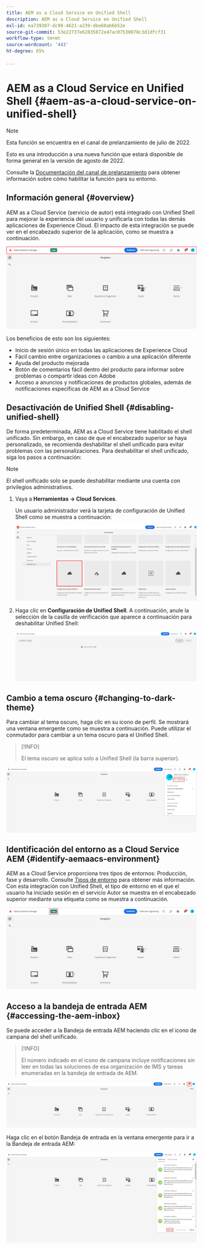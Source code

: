 ```yaml
---
title: AEM as a Cloud Service en Unified Shell
description: AEM as a Cloud Service en Unified Shell
exl-id: ea739307-dc99-4621-a239-dbe60ab6b52e
source-git-commit: 53e22737e62835872e47ac07530078c3d1dfcf31
workflow-type: tm+mt
source-wordcount: '443'
ht-degree: 65%

---
```


# AEM as a Cloud Service en Unified Shell {#aem-as-a-cloud-service-on-unified-shell}

>[!NOTE]
>Esta función se encuentra en el canal de prelanzamiento de julio de 2022.
>
>Esto es una introducción a una nueva función que estará disponible de forma general en la versión de agosto de 2022.
>
>Consulte la [Documentación del canal de prelanzamiento](/help/release-notes/prerelease.md#enable-prerelease) para obtener información sobre cómo habilitar la función para su entorno.

## Información general {#overview}

AEM as a Cloud Service (servicio de autor) está integrado con Unified Shell para mejorar la experiencia del usuario y unificarla con todas las demás aplicaciones de Experience Cloud. El impacto de esta integración se puede ver en el encabezado superior de la aplicación, como se muestra a continuación.

![imagen](/help/overview/assets/unifiedshell_header.png)

Los beneficios de esto son los siguientes:

* Inicio de sesión único en todas las aplicaciones de Experience Cloud
* Fácil cambio entre organizaciones o cambio a una aplicación diferente
* Ayuda del producto mejorada
* Botón de comentarios fácil dentro del producto para informar sobre problemas o compartir ideas con Adobe
* Acceso a anuncios y notificaciones de productos globales, además de notificaciones específicas de AEM as a Cloud Service

## Desactivación de Unified Shell {#disabling-unified-shell}

De forma predeterminada, AEM as a Cloud Service tiene habilitado el shell unificado. Sin embargo, en caso de que el encabezado superior se haya personalizado, se recomienda deshabilitar el shell unificado para evitar problemas con las personalizaciones. Para deshabilitar el shell unificado, siga los pasos a continuación:

>[!NOTE]
>El shell unificado solo se puede deshabilitar mediante una cuenta con privilegios administrativos.

1. Vaya a **Herramientas → Cloud Services**.

   Un usuario administrador verá la tarjeta de configuración de Unified Shell como se muestra a continuación:

   ![imagen](/help/overview/assets/unifiedshell2.png)

1. Haga clic en **Configuración de Unified Shell**. A continuación, anule la selección de la casilla de verificación que aparece a continuación para deshabilitar Unified Shell:

   ![imagen](/help/overview/assets/unifiedshell3.png)

## Cambio a tema oscuro {#changing-to-dark-theme}

Para cambiar al tema oscuro, haga clic en su icono de perfil. Se mostrará una ventana emergente como se muestra a continuación. Puede utilizar el conmutador para cambiar a un tema oscuro para el Unified Shell.

>[!INFO]
>
>El tema oscuro se aplica solo a Unified Shell (la barra superior).

![imagen](/help/overview/assets/unifiedshell4.png)

## Identificación del entorno as a Cloud Service AEM {#identify-aemaacs-environment}

AEM as a Cloud Service proporciona tres tipos de entornos: Producción, fase y desarrollo. Consulte [Tipos de entorno](https://experienceleague.adobe.com/docs/experience-manager-cloud-service/content/implementing/using-cloud-manager/manage-environments.html?lang=en) para obtener más información. Con esta integración con Unified Shell, el tipo de entorno en el que el usuario ha iniciado sesión en el servicio Autor se muestra en el encabezado superior mediante una etiqueta como se muestra a continuación.

![imagen](/help/overview/assets/unifiedshell_header_label.png)


## Acceso a la bandeja de entrada AEM {#accessing-the-aem-inbox}

Se puede acceder a la Bandeja de entrada AEM haciendo clic en el icono de campana del shell unificado.

>[!INFO]
>
> El número indicado en el icono de campana incluye notificaciones sin leer en todas las soluciones de esa organización de IMS y tareas enumeradas en la bandeja de entrada de AEM.

![imagen](/help/overview/assets/unifiedshell5.png)

Haga clic en el botón Bandeja de entrada en la ventana emergente para ir a la Bandeja de entrada AEM:

![imagen](/help/overview/assets/unifiedshell6.png)
